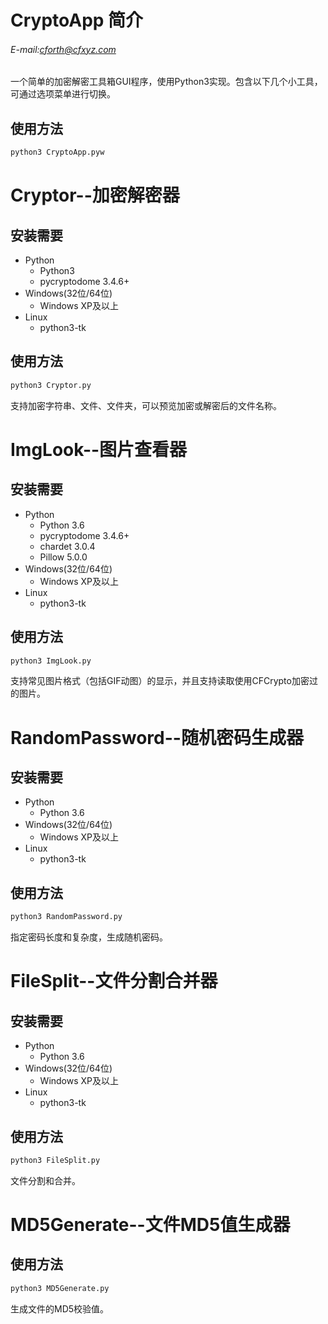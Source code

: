 # CryptoApp 简介

###### E-mail:cforth@cfxyz.com

一个简单的加密解密工具箱GUI程序，使用Python3实现。包含以下几个小工具，可通过选项菜单进行切换。

## 使用方法

```bash
python3 CryptoApp.pyw
```

Cryptor--加密解密器
=====================

## 安装需要

* Python
    * Python3
    * pycryptodome 3.4.6+
* Windows(32位/64位)
    * Windows XP及以上
* Linux
    * python3-tk
    
## 使用方法

```bash
python3 Cryptor.py
```
支持加密字符串、文件、文件夹，可以预览加密或解密后的文件名称。


ImgLook--图片查看器
=====================

## 安装需要

* Python
    * Python 3.6
    * pycryptodome 3.4.6+
    * chardet 3.0.4
    * Pillow 5.0.0
* Windows(32位/64位)
    * Windows XP及以上
* Linux
    * python3-tk
    
## 使用方法

```bash
python3 ImgLook.py
```
支持常见图片格式（包括GIF动图）的显示，并且支持读取使用CFCrypto加密过的图片。


RandomPassword--随机密码生成器
=====================

## 安装需要

* Python
    * Python 3.6
* Windows(32位/64位)
    * Windows XP及以上
* Linux
    * python3-tk
    
## 使用方法

```bash
python3 RandomPassword.py
```
指定密码长度和复杂度，生成随机密码。


FileSplit--文件分割合并器
=====================

## 安装需要

* Python
    * Python 3.6
* Windows(32位/64位)
    * Windows XP及以上
* Linux
    * python3-tk
    
## 使用方法

```bash
python3 FileSplit.py
```
文件分割和合并。


MD5Generate--文件MD5值生成器
=====================
    
## 使用方法

```bash
python3 MD5Generate.py
```
生成文件的MD5校验值。
